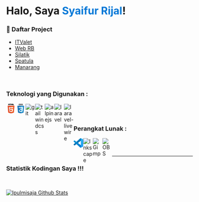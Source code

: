 # Halo, Saya <span style="color:#0078d7">Syaifur Rijal</span>!

### 📕 Daftar Project

- [ITValet](https://webapps.bps.go.id/sulbar/itvalet/)
- [Web RB](https://bpsprovsulbar.id/rb)
- [Silatik](https://bpsprovsulbar.id/silatik)
- [Spatula](https://webapps.bps.go.id/sulbar/spatula/)
- [Manarang](https://github.com/ipulmisaja/manarang)

<br/>

### Teknologi yang Digunakan :

<a href="https://www.w3.org/html/" target="_blank">
<img align="left" alt="HTML5" width="26px" src="https://raw.githubusercontent.com/github/explore/80688e429a7d4ef2fca1e82350fe8e3517d3494d/topics/html/html.png" />
</a>
<a href="https://www.w3schools.com/css/" target="_blank">
<img align="left" alt="CSS3" width="26px" src="https://raw.githubusercontent.com/github/explore/80688e429a7d4ef2fca1e82350fe8e3517d3494d/topics/css/css.png" />
</a>
<a href="https://git-scm.com/" target="_blank">
<img align="left" alt="git" width="26px" src="https://www.vectorlogo.zone/logos/git-scm/git-scm-icon.svg"/>
</a>
<a href="https://tailwindcss.com/" target="_blank">
<img align="left" alt="tailwindcss" width="26px" src="https://bourhaouta.gallerycdn.vsassets.io/extensions/bourhaouta/tailwindshades/0.0.5/1592520164095/Microsoft.VisualStudio.Services.Icons.Default" />
</a>
<a href="https://tailwindcss.com/" target="_blank">
<img align="left" alt="alpinejs" width="26px" src="https://ih1.redbubble.net/image.2429658266.3489/st,small,507x507-pad,600x600,f8f8f8.jpg" />
</a>
<a href="https://laravel.com/" target="_blank">
<img align="left" alt="laravel" width="26px" src="https://static-00.iconduck.com/assets.00/laravel-icon-497x512-uwybstke.png" />
<a href="https://laravel-livewire.com/" target="_blank">
<img align="left" alt="laravel-livewire" width="26px" src="https://laravel-livewire.com/img/twitter.png" />
</a>
<br />
<br />

### Perangkat Lunak :

<a href="https://code.visualstudio.com/" target="_blank">
<img align="left" alt="Visual Studio Code" width="26px" src="https://raw.githubusercontent.com/github/explore/80688e429a7d4ef2fca1e82350fe8e3517d3494d/topics/visual-studio-code/visual-studio-code.png" />
</a>
<a href="https://inkscape.org/" target="_blank">
<img align="left" alt="Inkscape" width="26px" src="https://raw.githubusercontent.com/wjramos/flat.icns/inkscape/pngs/inkscape.png"/>
</a>
<a href="https://www.gimp.org/" target="_blank">
<img align="left" alt="Gimp" width="26px" src="https://icons.iconarchive.com/icons/bokehlicia/captiva/256/gimp-icon.png"/>
</a>
<a href="https://obsproject.com/" target="_blank">
<img align="left" alt="OBS" width="26px" src="https://i.pinimg.com/originals/77/4a/c2/774ac2626cfb808587f169ee4667524c.png"/>
</a>


<br />
<br />

---

### Statistik Kodingan Saya !!!
<br />

[![Ipulmisaja Github Stats](https://github-readme-stats.vercel.app/api?username=ipulmisaja&include_all_commits=true&count_private=true&show_icons=true&line_height=20&title_color=FFFFFF&icon_color=FFFFFF&text_color=FFFFFF&bg_color=0D1117)](https://github.com/anuraghazra/github-readme-stats)
